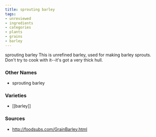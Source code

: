 ```yaml
---
title: sprouting barley
tags:
- unreviewed
- ingredients
- categories
- plants
- grains
- barley
---
```

sprouting barley This is unrefined barley, used for making barley sprouts. Don't try to cook with it--it's got a very thick hull.

### Other Names

* sprouting barley

### Varieties

* [[barley]]

### Sources
* http://foodsubs.com/GrainBarley.html
